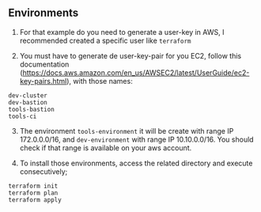 ## Environments

1. For that example do you need to generate a user-key in AWS, I recommended created a specific user like `terraform`

2. You must have to generate de user-key-pair for you EC2, follow this documentation (https://docs.aws.amazon.com/en_us/AWSEC2/latest/UserGuide/ec2-key-pairs.html), with those names:
```
dev-cluster
dev-bastion
tools-bastion
tools-ci
```
3. The environment `tools-environment` it will be create with range IP 172.0.0.0/16, and `dev-environment` with range IP 10.10.0.0/16. You should check if that range is available on your aws account.

4. To install those environments, access the related directory and execute consecutively;

```
terraform init
terraform plan
terraform apply
```
